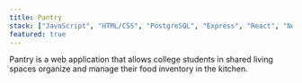 ```yaml
---
title: Pantry
stack: ["JavaScript", "HTML/CSS", "PostgreSQL", "Express", "React", "Node", "Material UI"]
featured: true
---
```


Pantry is a web application that allows college students in shared living spaces organize and manage their food inventory in the kitchen.